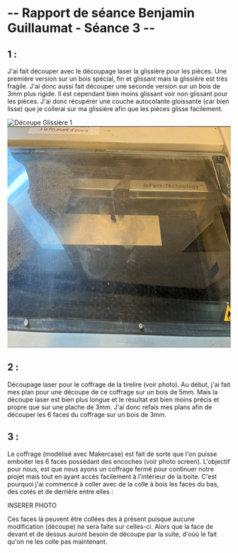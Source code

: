 # -- Rapport de séance Benjamin Guillaumat - Séance 3 -- #

## 1 :

J'ai fait découper avec le découpage laser la glissière pour les pièces. Une première version sur un bois spécial, fin et glissant mais la glissière est très fragile. J'ai donc aussi fait découper une seconde version sur un bois de 3mm plus rigide. Il est cependant bien moins glissant voir non glissant pour les pièces. J'ai donc récupérer une couche autocolante gloissante (car bien lisse) que je collerai sur ma glissière afin que les pièces glisse facilement.

<img src="../../Images/Photo_decoupe_glissiere_1.png" alt="Découpe Glissière 1" height="500"/>

<img src="../../Images/Photo_decoupe_glissiere_2.png" alt="Découpe Glissière 2" height="500"/>

## 2 :

Découpage laser pour le coffrage de la tirelire (voir photo). Au début, j'ai fait mes plan pour une découpe de ce coffrage sur un bois de 5mm. Mais la découpe laser est bien plus longue et le résultat est bien moins précis et propre que sur une plache de 3mm. J'ai donc refais mes plans afin de découper les 6 faces du coffrage sur un bois de 3mm.


## 3 :

Le coffrage (modélisé avec Makercase) est fait de sorte que l'on puisse emboiter les 6 faces possédant des encoches (voir photo screen). L'objectif pour nous, est que nous ayons un coffrage fermé pour continuer notre projet mais tout en ayant accès facilement à l'intérieur de la boite. C'est pourquoi j'ai commencé à coller avec de la colle à bois les faces du bas, des cotés et de derrière entre elles :

INSERER PHOTO 

Ces faces là peuvent être collées des à présent puisque aucune modification (découpe) ne sera faite sur celles-ci. 
Alors que la face de devant et de dessus auront besoin de découpe par la suite, d'oùù le fait qu'on ne les colle pas maintenant.






